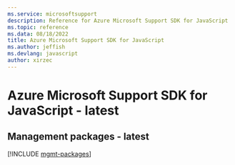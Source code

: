 ```yaml
---
ms.service: microsoftsupport
description: Reference for Azure Microsoft Support SDK for JavaScript
ms.topic: reference
ms.data: 08/18/2022
title: Azure Microsoft Support SDK for JavaScript
ms.author: jeffish
ms.devlang: javascript
author: xirzec
---
```

# Azure Microsoft Support SDK for JavaScript - latest

## Management packages - latest
[!INCLUDE [mgmt-packages](microsoft-support-mgmt-index.md)]